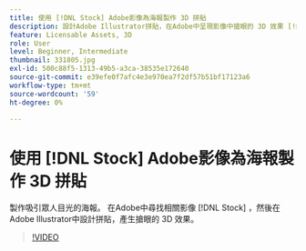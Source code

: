 ```yaml
---
title: 使用 [!DNL Stock] Adobe影像為海報製作 3D 拼貼
description: 設計Adobe Illustrator拼貼，在Adobe中呈現影像中搶眼的 3D 效果 [!DNL Stock]
feature: Licensable Assets, 3D
role: User
level: Beginner, Intermediate
thumbnail: 331805.jpg
exl-id: 500c88f5-1313-49b5-a3ca-38535e172640
source-git-commit: e39efe0f7afc4e3e970ea7f2df57b51bf17123a6
workflow-type: tm+mt
source-wordcount: '59'
ht-degree: 0%

---
```


# 使用 [!DNL Stock] Adobe影像為海報製作 3D 拼貼

製作吸引眾人目光的海報。 在Adobe中尋找相關影像 [!DNL Stock] ，然後在Adobe Illustrator中設計拼貼，產生搶眼的 3D 效果。

>[!VIDEO](https://video.tv.adobe.com/v/331805?hidetitle=true)
